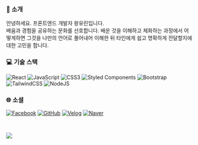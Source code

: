 ### 💫 소개
안녕하세요. 프론트엔드 개발자 왕유린입니다.<br>
배움과 경험을 공유하는 문화를 선호합니다. 배운 것을 이해하고 체화하는 과정에서 어떻게하면 그것을 나만의 언어로 풀어내어 이해한 뒤 타인에게 쉽고 명확하게 전달할지에 대한 고민을 합니다.

### 💻 기술 스택
![React](https://img.shields.io/badge/react-%2320232a.svg?style=flat&logo=react&logoColor=%2361DAFB) 
![JavaScript](https://img.shields.io/badge/javascript-%23323330.svg?style=flat&logo=javascript&logoColor=%white)
![CSS3](https://img.shields.io/badge/css3-%231572B6.svg?style=flat&logo=css3&logoColor=white) 
![Styled Components](https://img.shields.io/badge/styled--components-DB7093?style=flat&logo=styled-components&logoColor=white) 
![Bootstrap](https://img.shields.io/badge/bootstrap-%23563D7C.svg?style=flat&logo=bootstrap&logoColor=white) 
![TailwindCSS](https://img.shields.io/badge/tailwindcss-%2338B2AC.svg?style=flat&logo=tailwind-css&logoColor=white)
![NodeJS](https://img.shields.io/badge/node.js-6DA55F?style=flat&logo=node.js&logoColor=white) 

### 🌐 소셜
[![Facebook](https://img.shields.io/badge/Facebook-%231877F2.svg?logo=Facebook&logoColor=white)](https://facebook.com/Wangyurin)
[![GitHub](https://img.shields.io/badge/GitHub-%23181717.svg?logo=GitHub&logoColor=white)](https://github.com/wang-yurin)
[![Velog](https://img.shields.io/badge/Velog-%2320C997.svg?logo=Velog&logoColor=white)](https://velog.io/@chic1994)
[![Naver](https://img.shields.io/badge/Naver-%2303C75A.svg?logo=Naver&logoColor=white)](mailto:king_1994@naver.com)

<br>

![](https://github-readme-stats-ruby-one.vercel.app/api?username=wang-yurin&theme=city_light&hide_border=false&include_all_commits=false&count_private=true)
